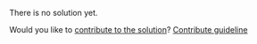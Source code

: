 
There is no solution yet.

Would you like to [contribute to the solution](https://github.com/BFEdev/BFE.dev-solutions/blob/main/question/how-do-you-track-errors-from-your-web-application_en.md)? [Contribute guideline](https://github.com/BFEdev/BFE.dev-solutions#how-to-contribute)
